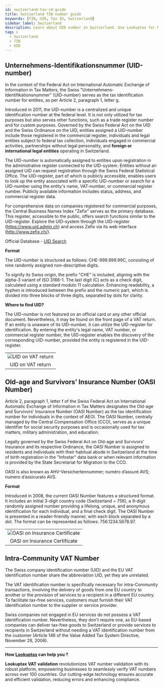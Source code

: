 ```yaml
---
id: switzerland-tax-id-guide
title: Switzerland TIN number guide
keywords: [TIN, UID, Tax ID, Switzerland]
sidebar_label: Switzerland
description: Learn about UID number in Switzerland. Use Lookuptax for hassle-free tax id validation in Switzerland and other 100+ countries
tags : 
  - Switzerland
  - TIN
  - UID
---
```


## Unternehmens-Identifikationsnummer (UID-number)
In the context of the Federal Act on International Automatic Exchange of Information in Tax Matters, the Swiss "Unternehmens-Identifikationsnummer" (UID-number) serves as the tax identification number for entities, as per Article 2, paragraph 1, letter g.

Introduced in 2011, the UID-number is a centralized and unique identification number at the federal level. It is not only utilized for tax purposes but also serves other functions, such as a trade register number and for custom purposes. Governed by the Swiss Federal Act on the UID and the Swiss Ordinance on the UID, entities assigned a UID-number include those registered in the commercial register, individuals and legal entities subject to federal tax collection, individuals engaged in commercial activities, partnerships without legal personality, and **foreign or international legal entities** operating in Switzerland.

The UID-number is automatically assigned to entities upon registration in the administrative register connected to the UID-system. Entities without an assigned UID can request registration through the Swiss Federal Statistical Office. The UID-register, part of which is publicly accessible, enables users to look up the entity associated with a specific UID-number or search for a UID-number using the entity's name, VAT-number, or commercial register number. Publicly available information includes status, address, and commercial register data.

For comprehensive data on companies registered for commercial purposes, the Central Business Names Index "Zefix" serves as the primary database. This register, accessible to the public, offers search functions similar to the UID-register. Explore the UID-system through the UID-register (https://www.uid.admin.ch) and access Zefix via its web interface (http://www.zefix.ch/).

Official Database - [UID Search](http://www.zefix.ch/)

**Format** 

The UID-number is structured as follows: CHE-999.999.99C, consisting of nine randomly assigned non-descriptive digits.

To signify its Swiss origin, the prefix "CHE" is included, aligning with the alpha-3 variant of ISO 3166-1. The last digit (C) acts as a check digit, calculated using a standard modulo 11 calculation. Enhancing readability, a hyphen is introduced between the prefix and the numeric part, which is divided into three blocks of three digits, separated by dots for clarity. 

**Where to find UID?**

The UID-number is not featured on an official card or any other official document. Nevertheless, it may be found on the front page of a VAT return. If an entity is unaware of its UID-number, it can utilize the UID-register for identification. By entering the entity's legal name, VAT number, or commercial register number, the UID-register enables the discovery of the corresponding UID-number, provided the entity is registered in the UID-register.

<table align="center" border="0px" border-color="#dedede"><tr><td>
  <img src="/docs/img/taxid/vat-return.PNG" alt="UID on VAT return"/>
  </td></tr>
  <tr><td align="center">UID on VAT return</td></tr>
</table>

## Old-age and Survivors’ Insurance Number (OASI Number)
Article 2, paragraph 1, letter f of the Swiss Federal Act on International Automatic Exchange of Information in Tax Matters designates the Old-age and Survivors’ Insurance Number (OASI Number) as the tax identification number for individuals in the context of AEOI. The OASI Number, centrally managed by the Central Compensation Office (CCO), serves as a unique identifier for social security purposes and is occasionally used for tax matters, military administration, and education. 

Legally governed by the Swiss Federal Act on Old-age and Survivors’ Insurance and its respective Ordinance, the OASI Number is assigned to residents and individuals with their habitual abode in Switzerland at the time of birth registration in the "Infostar" data bank or when relevant information is provided by the State Secretariat for Migration to the CCO.

OASI is also known as AHV-Versichertennummer; numéro d’assuré AVS; numero d’assicurato AVS.

**Format**

Introduced in 2008, the current OASI Number features a structured format. It includes an initial 3-digit country code (Switzerland = 756), a 9-digit randomly assigned number providing a lifelong, unique, and anonymous identification for each individual, and a final check digit. The OASI Number is presented in a reader-friendly manner, with each block separated by a dot. The format can be represented as follows: 756.1234.5678.97.

<table align="center" border="0px" border-color="#dedede"><tr><td>
  <img src="/docs/img/taxid/oasi.PNG" alt="OASI on Insurance Certificate"/>
  </td></tr>
  <tr><td align="center">OASI on Insurance Certificate</td></tr>
</table>


## Intra-Community VAT Number
The Swiss company identification number (UID) and the EU VAT identification number share the abbreviation UID, yet they are unrelated.

The VAT identification number is specifically necessary for intra-Community transactions, involving the delivery of goods from one EU country to another or the provision of services to a recipient in a different EU country. To facilitate tax-free services, customers must furnish their VAT identification number to the supplier or service provider.

Swiss companies not engaged in EU services do not possess a VAT identification number. Nevertheless, they don't require one, as EU-based companies can deliver tax-free goods to Switzerland or provide services to recipients in Switzerland without needing a VAT identification number from the customer (Article 146 of the Value Added Tax System Directive, November 28, 2006).

----
**How [Lookuptax](https://lookuptax.com/) can help you ?**

**Lookuptax VAT validation** revolutionizes VAT number validation with its robust platform, empowering businesses to seamlessly verify VAT numbers across over 100 countries. Our cutting-edge technology ensures accurate and efficient validation, reducing errors and enhancing compliance.
